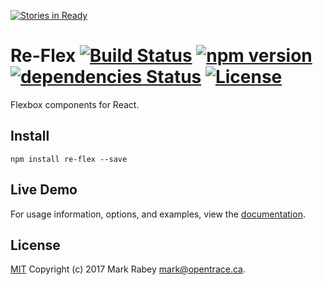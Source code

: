 [![Stories in Ready](https://badge.waffle.io/Opentrace/re-flex.png?label=ready&title=Ready)](https://waffle.io/Opentrace/re-flex?utm_source=badge)
# Re-Flex [![Build Status](https://img.shields.io/travis/Opentrace/re-flex.svg)](https://travis-ci.org/Opentrace/re-flex) [![npm version](https://img.shields.io/npm/v/re-flex.svg)](https://www.npmjs.com/package/re-flex) [![dependencies Status](https://img.shields.io/david/Opentrace/re-flex.svg)](https://david-dm.org/Opentrace/re-flex) [![License](https://img.shields.io/github/license/Opentrace/re-flex.svg)](https://github.com/Opentrace/re-flex/blob/master/LICENSE.md)
Flexbox components for React.

## Install
```shell
npm install re-flex --save
```

## Live Demo
For usage information, options, and examples, view the <a href="//opentrace.github.io/re-flex" target="_blank">documentation</a>.

## License
[MIT](https://github.com/Opentrace/re-flex/blob/master/LICENSE.md) Copyright (c) 2017 Mark Rabey <mark@opentrace.ca>.
